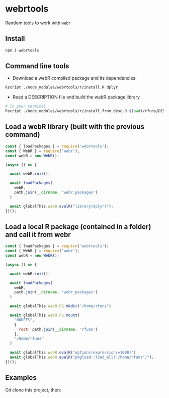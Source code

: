 # webrtools

Random tools to work with `webr`

## Install

```bash
npm i webrtools
```

## Command line tools

- Download a webR compiled package and its dependencies:

```bash
Rscript ./node_modules/webrtools/r/install.R dplyr
```

- Read a DESCRIPTION file and build the webR package library

```bash
# In your terminal
Rscript ./node_modules/webrtools/r/install_from_desc.R $(pwd)/rfuns/DESCRIPTION
```


## Load a webR library (built with the previous command)


```javascript
const { loadPackages } = require('webrtools');
const { WebR } = require('webr');
const webR = new WebR();

(async () => {

  await webR.init();

  await loadPackages(
    webR,
    path.join(__dirname, 'webr_packages')
  )

  await globalThis.webR.evalR("library(dplyr)");
})();
```

## Load a local R package (contained in a folder) and call it from webr

```javascript
const { loadPackages } = require('webrtools');
const { WebR } = require('webr');
const webR = new WebR();

(async () => {

  await webR.init();

  await loadPackages(
    webR,
    path.join(__dirname, 'webr_packages')
  )

  await globalThis.webR.FS.mkdir("/home/rfuns")

  await globalThis.webR.FS.mount(
    "NODEFS",
    {
      root: path.join(__dirname, 'rfuns')
    },
    "/home/rfuns"
  )

  await globalThis.webR.evalR("options(expressions=1000)")
  await globalThis.webR.evalR("pkgload::load_all('/home/rfuns')");
})();
```

## Examples

Git clone this project, then:


